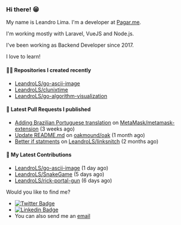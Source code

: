 ### Hi there! 😁 

My name is Leandro Lima. I'm a developer at [Pagar.me](https://pagar.me/).  

I'm working mostly with Laravel, VueJS and Node.js. 

I've been working as Backend Developer since 2017. 

I love to learn!  

#### 👨‍💻 Repositories I created recently
- [LeandroLS/go-ascii-image](https://github.com/LeandroLS/go-ascii-image)
- [LeandroLS/clunixtime](https://github.com/LeandroLS/clunixtime)
- [LeandroLS/go-algorithm-visualization](https://github.com/LeandroLS/go-algorithm-visualization)

#### 🔨 Latest Pull Requests I published

- [Adding Brazilian Portuguese translation](https://github.com/MetaMask/metamask-extension/pull/13470) on [MetaMask/metamask-extension](https://github.com/MetaMask/metamask-extension) (3 weeks ago)
- [Update README.md](https://github.com/oakmound/oak/pull/180) on [oakmound/oak](https://github.com/oakmound/oak) (1 month ago)
- [Better if statments](https://github.com/LeandroLS/linksnitch/pull/3) on [LeandroLS/linksnitch](https://github.com/LeandroLS/linksnitch) (2 months ago)

#### :construction_worker: My Latest Contributions

- [LeandroLS/go-ascii-image](https://github.com/LeandroLS/go-ascii-image) (1 day ago)
- [LeandroLS/SnakeGame](https://github.com/LeandroLS/SnakeGame) (5 days ago)
- [LeandroLS/rick-portal-gun](https://github.com/LeandroLS/rick-portal-gun) (6 days ago)

Would you like to find me?

- [![Twitter Badge](https://img.shields.io/badge/-Twitter-1ca0f1?style=flat-square&labelColor=1ca0f1&logo=twitter&logoColor=white&link=https://twitter.com/le_limasilva)](https://twitter.com/le_limasilva)  
- [![Linkedin Badge](https://img.shields.io/badge/-LinkedIn-blue?style=flat-square&logo=Linkedin&logoColor=white&link=https://www.linkedin.com/in/llimasilva/)](https://www.linkedin.com/in/llimasilva/)  
- You can also send me an [email](mailto:llimas@outlook.com)
